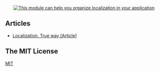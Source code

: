 <div align="center">
    <a href="http://www.natrube.net/localazer/index.html">
        <img src="http://www.natrube.net/localazer/assets/logo.png" alt="This module can help you organize localization in your application" />
    </a>
</div>

## Articles
- [Localization. True way [Article]](https://www.rockpack.io/localization-true-way)

## The MIT License

<a href="https://github.com/AlexSergey/localazer#the-mit-license" target="_blank">MIT</a>
